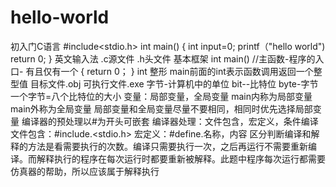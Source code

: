 # hello-world
初入门C语言
#include<stdio.h>
int main()
{
 int input=0;
 printf（"hello world")
 return 0;
 }
 英文输入法
.c源文件
.h头文件
基本框架
int main()
//主函数-程序的入口- 有且仅有一个
{
 return 0；
}
int 整形
main前面的int表示函数调用返回一个整型值
目标文件.obj
可执行文件.exe
字节-计算机中的单位
bit--比特位
byte-字节
一个字节=八个比特位的大小
变量：局部变量，全局变量
main内称为局部变量
main外称为全局变量
局部变量和全局变量尽量不要相同，相同时优先选择局部变量
编译器的预处理以#为开头可嵌套
编译器处理：文件包含，宏定义，条件编译
文件包含：#include.<stdio.h>
宏定义：#define.名称，内容
区分判断编译和解释的方法是看需要执行的次数。编译只需要执行一次，之后再运行不需要重新编译。而解释执行的程序在每次运行时都要重新被解释。此题中程序每次运行都需要仿真器的帮助，所以应该属于解释执行
